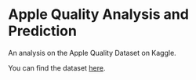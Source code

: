 # Apple Quality Analysis and Prediction

An analysis on the Apple Quality Dataset on Kaggle.

You can find the dataset [here](https://www.kaggle.com/datasets/nelgiriyewithana/apple-quality).
